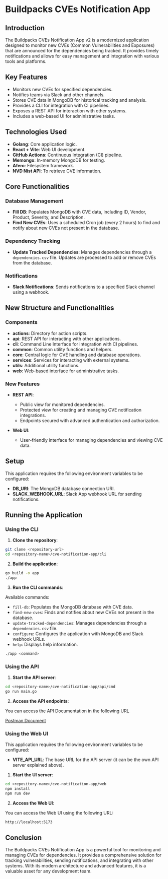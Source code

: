 # Buildpacks CVEs Notification App

## Introduction

The Buildpacks CVEs Notification App v2 is a modernized application designed to monitor new CVEs (Common Vulnerabilities
and Exposures) that are announced for the dependencies being tracked. It provides timely notifications and allows for
easy management and integration with various tools and platforms.

## Key Features

- Monitors new CVEs for specified dependencies.
- Notifies teams via Slack and other channels.
- Stores CVE data in MongoDB for historical tracking and analysis.
- Provides a CLI for integration with CI pipelines.
- Exposes a REST API for interaction with other systems.
- Includes a web-based UI for administrative tasks.

## Technologies Used

- **Golang**: Core application logic.
- **React + Vite**: Web UI development.
- **GitHub Actions**: Continuous Integration (CI) pipeline.
- **Memongo**: In-memory MongoDB for testing.
- **Afero**: Filesystem framework.
- **NVD Nist API**: To retrieve CVE information.

## Core Functionalities

### Database Management

- **Fill DB**: Populates MongoDB with CVE data, including ID, Vendor, Product, Severity, and Description.
- **Find New CVEs**: Uses a scheduled Cron job (every 2 hours) to find and notify about new CVEs not present in the
  database.

### Dependency Tracking

- **Update Tracked Dependencies**: Manages dependencies through a `dependencies.csv` file. Updates are processed to add
  or remove CVEs from the database.

### Notifications

- **Slack Notifications**: Sends notifications to a specified Slack channel using a webhook.

## New Structure and Functionalities

### Components
- **actions**: Directory for action scripts.
- **api**: REST API for interacting with other applications.
- **cli**: Command Line Interface for integration with CI pipelines.
- **common**: Common utility functions and helpers.
- **core**: Central logic for CVE handling and database operations.
- **services**: Services for interacting with external systems.
- **utils**: Additional utility functions.
- **web**: Web-based interface for administrative tasks.

### New Features

- **REST API**:
    - Public view for monitored dependencies.
    - Protected view for creating and managing CVE notification integrations.
    - Endpoints secured with advanced authentication and authorization.

- **Web UI**:
    - User-friendly interface for managing dependencies and viewing CVE data.

## Setup

This application requires the following environment variables to be configured:

- **DB_URI**: The MongoDB database connection URI.
- **SLACK_WEBHOOK_URL**: Slack App webhook URL for sending notifications.

## Running the Application

### Using the CLI

1. **Clone the repository**:

```bash
git clone <repository-url>
cd <repository-name>/cve-notification-app/cli
```

2. **Build the application**:

```bash
go build -o app
./app
```

3. **Run the CLI commands**:

Available commands:

- `fill-db`: Populates the MongoDB database with CVE data.
- `find-new-cves`: Finds and notifies about new CVEs not present in the database.
- `update-tracked-dependencies`: Manages dependencies through a `dependencies.csv` file.
- `configure`: Configures the application with MongoDB and Slack webhook URLs.
- `help`: Displays help information.

```bash
./app <command>
```

### Using the API

1. **Start the API server**:

```bash
cd <repository-name>/cve-notification-app/api/cmd
go run main.go
```

2. **Access the API endpoints**:

You can access the API Documentation in the following URL

[Postman Document](https://documenter.getpostman.com/view/7915741/2sA3kaBe7b)

### Using the Web UI

This application requires the following environment variables to be configured:

- **VITE_API_URL**: The base URL for the API server (it can be the own API server explained above).

1. **Start the UI server**:

```bash
cd <repository-name>/cve-notification-app/web
npm install
npm run dev
```

2. **Access the Web UI**:

You can access the Web UI using the following URL:

```bash
http://localhost:5173
```

## Conclusion

The Buildpacks CVEs Notification App is a powerful tool for monitoring and managing CVEs for dependencies. It provides a
comprehensive solution for tracking vulnerabilities, sending notifications, and integrating with other systems. With its
modern architecture and advanced features, it is a valuable asset for any development team.

